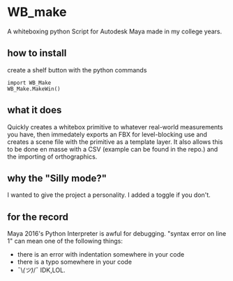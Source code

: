 # WB_make
A whiteboxing python Script for Autodesk Maya made in my college years.
## how to install
create a shelf button with the python commands
~~~
import WB_Make
WB_Make.MakeWin()
~~~
## what it does
Quickly creates a whitebox primitive to whatever real-world measurements you have, then immedately exports an FBX for level-blocking use and creates a scene file with the primitive as a template layer. It also allows this to be done en masse with a CSV (example can be found in the repo.) and the importing of orthographics.
## why the "Silly mode?"
I wanted to give the project a personality. I added a toggle if you don't.
## for the record
Maya 2016's Python Interpreter is awful for debugging. "syntax error on line 1" can mean one of the following things:
- there is an error with indentation somewhere in your code
- there is a typo somewhere in your code
- ¯\\_(ツ)_/¯ IDK,LOL.
